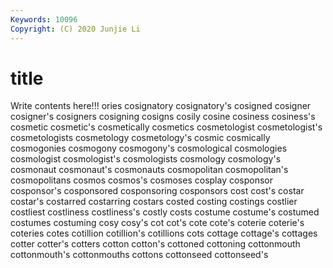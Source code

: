 ```yaml
---
Keywords: 10096
Copyright: (C) 2020 Junjie Li
---
```


# title

Write contents here!!!
ories 
cosignatory 
cosignatory's 
cosigned
cosigner 
cosigner's 
cosigners 
cosigning 
cosigns 
cosily 
cosine 
cosiness 
cosiness's 
cosmetic
cosmetic's 
cosmetically 
cosmetics 
cosmetologist 
cosmetologist's 
cosmetologists 
cosmetology 
cosmetology's 
cosmic 
cosmically
cosmogonies 
cosmogony 
cosmogony's 
cosmological 
cosmologies 
cosmologist 
cosmologist's 
cosmologists 
cosmology 
cosmology's
cosmonaut 
cosmonaut's 
cosmonauts 
cosmopolitan 
cosmopolitan's 
cosmopolitans 
cosmos 
cosmos's 
cosmoses 
cosplay
cosponsor 
cosponsor's 
cosponsored 
cosponsoring 
cosponsors 
cost 
cost's 
costar 
costar's 
costarred
costarring 
costars 
costed 
costing 
costings 
costlier 
costliest 
costliness 
costliness's 
costly
costs 
costume 
costume's 
costumed 
costumes 
costuming 
cosy 
cosy's 
cot 
cot's
cote 
cote's 
coterie 
coterie's 
coteries 
cotes 
cotillion 
cotillion's 
cotillions 
cots
cottage 
cottage's 
cottages 
cotter 
cotter's 
cotters 
cotton 
cotton's 
cottoned 
cottoning
cottonmouth 
cottonmouth's 
cottonmouths 
cottons 
cottonseed 
cottonseed's 

